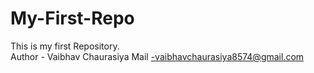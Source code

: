# My-First-Repo
This is my first Repository.
<br>
Author - Vaibhav Chaurasiya
Mail -vaibhavchaurasiya8574@gmail.com
